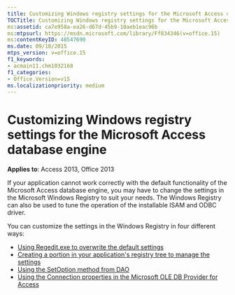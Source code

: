 ```yaml
---
title: Customizing Windows registry settings for the Microsoft Access database engine
TOCTitle: Customizing Windows registry settings for the Microsoft Access database engine
ms:assetid: ca7e958a-ea26-d67d-45b9-10aeb1eac96b
ms:mtpsurl: https://msdn.microsoft.com/library/Ff834346(v=office.15)
ms:contentKeyID: 48547690
ms.date: 09/18/2015
mtps_version: v=office.15
f1_keywords:
- acmain11.chm1032168
f1_categories:
- Office.Version=v15
ms.localizationpriority: medium
---
```


# Customizing Windows registry settings for the Microsoft Access database engine

**Applies to**: Access 2013, Office 2013

If your application cannot work correctly with the default functionality of the Microsoft Access database engine, you may have to change the settings in the Microsoft Windows Registry to suit your needs. The Windows Registry can also be used to tune the operation of the installable ISAM and ODBC driver.

You can customize the settings in the Windows Registry in four different ways:

- [Using Regedit.exe to overwrite the default settings](https://docs.microsoft.com/office/vba/access/concepts/miscellaneous/using-regedit-exe-to-overwrite-the-default-settings)
- [Creating a portion in your application's registry tree to manage the settings](https://docs.microsoft.com/office/vba/access/concepts/miscellaneous/creating-a-portion-in-your-application-s-registry-tree-to-manage-the-settings)
- [Using the SetOption method from DAO](https://docs.microsoft.com/office/vba/access/concepts/miscellaneous/using-the-setoption-method-from-dao)
- [Using the Connection properties in the Microsoft OLE DB Provider for Access](https://docs.microsoft.com/office/vba/access/concepts/miscellaneous/using-the-connection-properties-in-the-microsoft-ole-db-provider-for-access)

